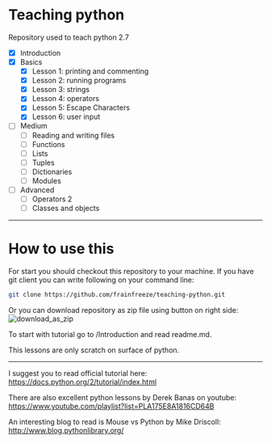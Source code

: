 # Teaching python
Repository used to teach python 2.7


- [x] Introduction
- [x] Basics
  - [x] Lesson 1: printing and commenting
  - [x] Lesson 2: running programs
  - [x] Lesson 3: strings
  - [x] Lesson 4: operators
  - [x] Lesson 5: Escape Characters
  - [x] Lesson 6: user input

- [ ] Medium
  - [ ] Reading and writing files
  - [ ] Functions
  - [ ] Lists
  - [ ] Tuples
  - [ ] Dictionaries
  - [ ] Modules

- [ ] Advanced
  - [ ] Operators 2
  - [ ] Classes and objects

____

# How to use this
For start you should checkout this repository to your machine.
If you have git client you can write following on your command line:

```bash
git clone https://github.com/frainfreeze/teaching-python.git
```

Or you can download repository as zip file using button on right side:
![download_as_zip](http://i.hizliresim.com/XyvmgO.png)


To start with tutorial go to /Introduction and read readme.md.

This lessons are only scratch on surface of python.
____
I suggest you to read official tutorial here: https://docs.python.org/2/tutorial/index.html

There are also excellent python lessons by Derek Banas on youtube: https://www.youtube.com/playlist?list=PLA175E8A1816CD64B

An interesting blog to read is Mouse vs Python by Mike Driscoll: http://www.blog.pythonlibrary.org/
